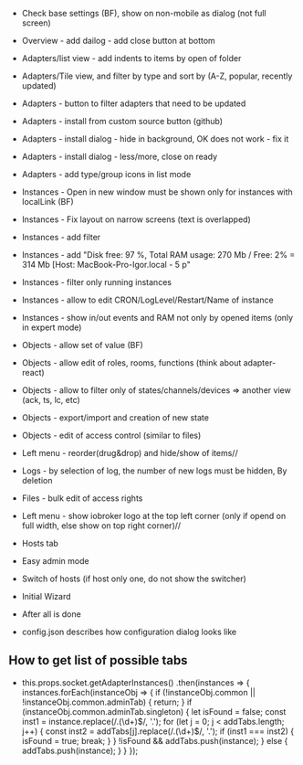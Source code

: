- Check base settings (BF), show on non-mobile as dialog (not full screen)
- Overview - add dailog - add close button at bottom
- Adapters/list view - add indents to items by open of folder
- Adapters/Tile view, and filter by type and sort by (A-Z, popular, recently updated)
- Adapters - button to filter adapters that need to be updated
- Adapters - install from custom source button (github)
- Adapters - install dialog - hide in background, OK does not work - fix it
- Adapters - install dialog - less/more, close on ready
- Adapters - add type/group icons in list mode
- Instances - Open in new window must be shown only for instances with localLink (BF)
- Instances - Fix layout on narrow screens (text is overlapped)
- Instances - add filter
- Instances - add "Disk free: 97 %, Total RAM usage: 270 Mb / Free: 2% = 314 Mb [Host: MacBook-Pro-Igor.local - 5 p"
- Instances - filter only running instances
- Instances - allow to edit CRON/LogLevel/Restart/Name of instance
- Instances - show in/out events and RAM not only by opened items (only in expert mode)
- Objects - allow set of value (BF)
- Objects - allow edit of roles, rooms, functions (think about adapter-react)
- Objects - allow to filter only of states/channels/devices => another view (ack, ts, lc, etc)
- Objects - export/import and creation of new state
- Objects - edit of access control (similar to files)
- Left menu - reorder(drug&drop) and hide/show of items//
- Logs - by selection of log, the number of new logs must be hidden, By deletion
- Files - bulk edit of access rights
- Left menu - show iobroker logo at the top left corner (only if opend on full width, else show on top right corner)//
- Hosts tab
- Easy admin mode
- Switch of hosts (if host only one, do not show the switcher)
- Initial Wizard

- After all is done
- config.json describes how configuration dialog looks like


## How to get list of possible tabs
- this.props.socket.getAdapterInstances()
    .then(instances => {
        instances.forEach(instanceObj => {
            if (!instanceObj.common || !instanceObj.common.adminTab) {
                return;
            }
            if (instanceObj.common.adminTab.singleton) {
                let isFound = false;
                const inst1 = instance.replace(/\.(\d+)$/, '.');
                for (let j = 0; j < addTabs.length; j++) {
                    const inst2 = addTabs[j].replace(/\.(\d+)$/, '.');
                    if (inst1 === inst2) {
                        isFound = true;
                        break;
                    }
                }
                !isFound && addTabs.push(instance);
            } else {
                addTabs.push(instance);
            }
        }
    });